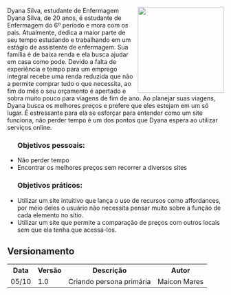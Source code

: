 <p>
	<img align="right" width="200px" src="https://cafeinanerd.com.br/wp-content/uploads/2018/11/curso-enfermagem.jpg"/>
	Dyana Silva, estudante de Enfermagem 
	Dyana Silva, de 20 anos, é estudante de Enfermagem do 6º período e mora com os pais. Atualmente, dedica a maior parte de seu tempo estudando e trabalhando em um estágio de assistente de enfermagem. Sua família é de baixa renda e ela busca ajudar em casa como pode. Devido a falta de experiência e tempo para um emprego integral recebe uma renda reduzida que não a permite comprar tudo o que necessita, ao fim do mês o seu orçamento é apertado e sobra muito pouco para viagens de fim de ano. Ao planejar suas viagens, Dyana busca os melhores preços e prefere que eles estejam em um só lugar. 
	É estressante para ela se esforçar para entender como um site funciona, não perder tempo é um dos pontos que Dyana espera ao utilizar serviços online.
</p>
<ul>
	<h3>Objetivos pessoais:</h3>
	    <li>Não perder tempo</li>
	    <li>Encontrar os melhores preços sem recorrer a diversos sites</li>
	<h3>Objetivos práticos:</h3>
	    <li>Utilizar um site intuitivo que lança o uso de recursos como affordances, por meio deles o usuário não necessita pensar muito sobre a função de cada elemento no sítio.</li>
	    <li>Utilizar um site que permite a comparação de preços com outros locais sem que ela tenha que acessá-los.</li>
</ul>
<h2>Versionamento</h2>
<table>
	<tr>
		<th>Data</th>
	    <th>Versão</th>
	    <th>Descrição</th>
	    <th>Autor</th>
	</tr>
	<tr>
		<td>05/10</td>
	    <td>1.0</td>
	    <td>Criando persona primária</td>
	    <td>Maicon Mares</td>
	</tr>
</table>